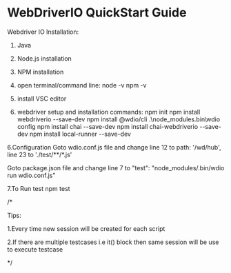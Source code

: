 # WebDriverIO QuickStart Guide

Webdriver IO Installation:

1. Java
2. Node.js installation
3. NPM installation
4. open terminal/command line:
node -v
npm -v

4. install VSC editor

5. webdriver setup and installation commands:
    npm init
    npm install webdriverio --save-dev
    npm install @wdio/cli
    .\node_modules\.bin\wdio config
    npm install chai --save-dev
    npm install chai-webdriverio --save-dev
    npm install local-runner --save-dev

6.Configuration
    Goto wdio.conf.js file and change 
    line 12 to  path: '/wd/hub',
    line 23 to   './test/**/*.js'

   Goto package.json file and change 
   line 7 to "test": "node_modules/.bin/wdio run wdio.conf.js"

7.To Run test
  npm test


/*

Tips:

1.Every time new session will be created for each script

2.If there are multiple testcases i.e it() block then same session will be use to execute testcase

*/